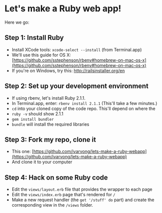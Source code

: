 # Let's make a Ruby web app!

Here we go:

## Step 1: Install Ruby

- Install XCode tools: ```xcode-select --install``` (from Terminal.app)
- We'll use this guide for OS X: [https://github.com/sstephenson/rbenv#homebrew-on-mac-os-x](https://github.com/sstephenson/rbenv#homebrew-on-mac-os-x)
- If you're on Windows, try this: http://railsinstaller.org/en

## Step 2: Set up your development environment
 
- If using rbenv, let's install Ruby 2.1.1. 
- In Terminal.app, enter: ```rbenv install 2.1.1``` (This'll take a few minutes.)
- ```cd``` into your cloned copy of the code repo. This'll depend on where the 
- ```ruby -v``` should show 2.1.1
- ```gem install bundler```
- ```bundle``` will install the required libraries

## Step 3: Fork my repo, clone it
 - This one: [https://github.com/ivarvong/lets-make-a-ruby-webapp](https://github.com/ivarvong/lets-make-a-ruby-webapp)
 - And clone it to your computer

## Step 4: Hack on some Ruby code	
 - Edit the ```views/layout.erb``` file that provides the wrapper to each page
 - Edit the ```views/index.erb``` page that's rendered for ```/```
 - Make a new request handler (the ```get '/stuff' do``` part) and create the corresponding view in the ```/views``` folder.
